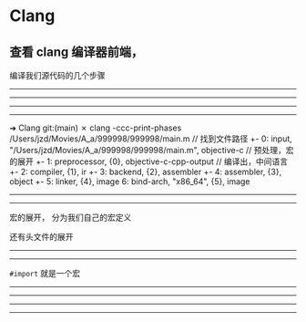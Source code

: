 # Clang


## 查看 clang 编译器前端，

编译我们源代码的几个步骤


<hr>



<hr>


<hr>


<hr>

➜  Clang git:(main) ✗ clang -ccc-print-phases /Users/jzd/Movies/A_a/999998/999998/main.m
               // 找到文件路径
               +- 0: input, "/Users/jzd/Movies/A_a/999998/999998/main.m", objective-c
            // 预处理，宏的展开
            +- 1: preprocessor, {0}, objective-c-cpp-output
         // 编译出，中间语言
         +- 2: compiler, {1}, ir
      +- 3: backend, {2}, assembler
   +- 4: assembler, {3}, object
+- 5: linker, {4}, image
6: bind-arch, "x86_64", {5}, image



<hr>





<hr>







宏的展开， 分为我们自己的宏定义


还有头文件的展开



<hr>





<hr>



`#import` 就是一个宏




<hr>





<hr>








<hr>





<hr>



